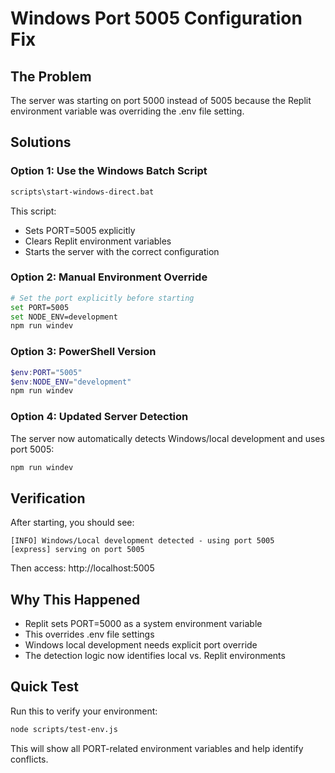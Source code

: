 # Windows Port 5005 Configuration Fix

## The Problem
The server was starting on port 5000 instead of 5005 because the Replit environment variable was overriding the .env file setting.

## Solutions

### Option 1: Use the Windows Batch Script
```bash
scripts\start-windows-direct.bat
```

This script:
- Sets PORT=5005 explicitly
- Clears Replit environment variables 
- Starts the server with the correct configuration

### Option 2: Manual Environment Override
```bash
# Set the port explicitly before starting
set PORT=5005
set NODE_ENV=development
npm run windev
```

### Option 3: PowerShell Version
```powershell
$env:PORT="5005"
$env:NODE_ENV="development"
npm run windev
```

### Option 4: Updated Server Detection
The server now automatically detects Windows/local development and uses port 5005:
```bash
npm run windev
```

## Verification
After starting, you should see:
```
[INFO] Windows/Local development detected - using port 5005
[express] serving on port 5005
```

Then access: http://localhost:5005

## Why This Happened
- Replit sets PORT=5000 as a system environment variable
- This overrides .env file settings
- Windows local development needs explicit port override
- The detection logic now identifies local vs. Replit environments

## Quick Test
Run this to verify your environment:
```bash
node scripts/test-env.js
```

This will show all PORT-related environment variables and help identify conflicts.